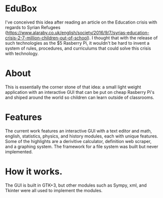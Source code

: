 # EduBox
I've conceived this idea after reading an article on the Education crisis with regards to Syrian Refugees (https://www.alaraby.co.uk/english/society/2016/9/7/syrias-education-crisis-2-7-million-children-out-of-school).
I thought that with the release of such technologies as the $5 Rasberry Pi, it wouldn't be hard to invent a system of rules, procedures, and curriculums that could solve this crisis with technology. 

# About
This is essentially the corner stone of that idea: a small light weight application with an interactive GUI that can be put on cheap Rasberry Pi's and shiped around the world so children can learn outside of classrooms. 

# Features 
The current work features an interactive GUI with a text editor and math, english, statistics, physics, and history modules, each with unique features. Some of the highlights are a derivitive calculator, definition web scraper, and a graphing system. The framework for a file system was built but never implemented.

# How it works.
The GUI is built in GTK+3, but other modules such as Sympy, xml, and Tkinter were all used to implement the modules.
